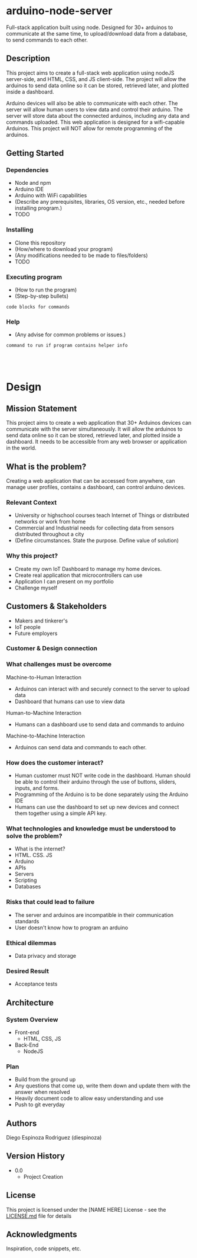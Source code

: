 # arduino-node-server

Full-stack application built using node. Designed for 30+ arduinos to communicate at the same time, to upload/download data from a database, to send commands to each other.

## Description

This project aims to create a full-stack web application using nodeJS server-side, and HTML, CSS, and JS client-side. The project will allow the arduinos to send data online so it can be stored, retrieved later, and plotted inside a dashboard. 

Arduino devices will also be able to communicate with each other. The server will allow human users to view data and control their arduino. The server will store data about the connected arduinos, including any data and commands uploaded. This web application is designed for a wifi-capable Arduinos. This project will NOT allow for remote programming of the arduinos.

## Getting Started

### Dependencies

- Node and npm
- Arduino IDE
- Arduino with WiFi capabilities
- (Describe any prerequisites, libraries, OS version, etc., needed before installing program.)
- TODO

### Installing

- Clone this repository
- (How/where to download your program)
- (Any modifications needed to be made to files/folders)
- TODO

### Executing program

- (How to run the program)
- (Step-by-step bullets)

```
code blocks for commands

```

### Help

- (Any advise for common problems or issues.)

```
command to run if program contains helper info

```
\
&nbsp;


# Design

## Mission Statement

This project aims to create a web application that 30+ Arduinos devices can communicate with the server simultaneously. It will allow the arduinos to send data online so it can be stored, retrieved later, and plotted inside a dashboard. It needs to be accessible from any web browser or application in the world.

## What is the problem?

Creating a web application that can be accessed from anywhere, can manage user profiles, contains a dashboard, can control arduino devices.

### Relevant Context

- University or highschool courses teach Internet of Things or distributed networks or work from home
- Commercial and Industrial needs for collecting data from sensors distributed throughout a city
- (Define circumstances. State the purpose. Define value of solution)

### Why this project?

- Create my own IoT Dashboard to manage my home devices.
- Create real application that microcontrollers can use
- Application I can present on my portfolio
- Challenge myself

## Customers & Stakeholders

- Makers and tinkerer's
- IoT people
- Future employers

### Customer & Design connection

### What challenges must be overcome

Machine-to-Human Interaction

- Arduinos can interact with and securely connect to the server to upload data
- Dashboard that humans can use to view data

Human-to-Machine Interaction

- Humans can a dashboard use to send data and commands to arduino

Machine-to-Machine Interaction

- Arduinos can send data and commands to each other.

### How does the customer interact?

- Human customer must NOT write code in the dashboard. Human should be able to control their arduino through the use of buttons, sliders, inputs, and forms.
- Programming of the Arduino is to be done separately using the Arduino IDE
- Humans can use the dashboard to set up new devices and connect them together using a simple API key.

### What technologies and knowledge must be understood to solve the problem?

- What is the internet?
- HTML. CSS. JS
- Arduino
- APIs
- Servers
- Scripting
- Databases

### Risks that could lead to failure

- The server and arduinos are incompatible in their communication standards
- User doesn't know how to program an arduino

### Ethical dilemmas

- Data privacy and storage

### Desired Result

- Acceptance tests

## Architecture

### System Overview

- Front-end
    - HTML, CSS, JS
- Back-End
    - NodeJS

### Plan

- Build from the ground up
- Any questions that come up, write them down and update them with the answer when resolved
- Heavily document code to allow easy understanding and use
- Push to git everyday

## Authors

Diego Espinoza Rodriguez (diespinoza)

## Version History

- 0.0
    - Project Creation

## License

This project is licensed under the [NAME HERE] License - see the [LICENSE.md](http://license.md/) file for details

## Acknowledgments

Inspiration, code snippets, etc.
